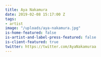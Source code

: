 ```yaml
---
title: Aya Nakamura
date: 2019-02-08 15:17:00 Z
tags:
- artist
image: "/uploads/aya-nakamura.jpg"
is-home-featured: false
is-artist-and-label-press-featured: false
is-client-featured: true
twitter: https://twitter.com/AyaNakamuraa
---
```


